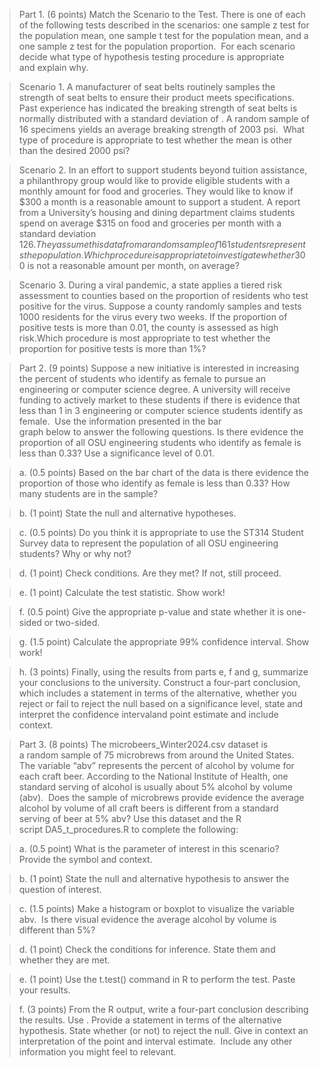 > Part 1. (6 points) Match the Scenario to the Test. There is one of each of the following tests described in the scenarios: one sample z test for the population mean, one sample t test for the population mean, and a one sample z test for the population proportion.  For each scenario decide what type of hypothesis testing procedure is appropriate and explain why. 

> Scenario 1. A manufacturer of seat belts routinely samples the strength of seat belts to ensure their product meets specifications. Past experience has indicated the breaking strength of seat belts is normally distributed with a standard deviation of . A random sample of 16 specimens yields an average breaking strength of 2003 psi.  What type of procedure is appropriate to test whether the mean is other than the desired 2000 psi?

> Scenario 2. In an effort to support students beyond tuition assistance, a philanthropy group would like to provide eligible students with a monthly amount for food and groceries. They would like to know if $300 a month is a reasonable amount to support a student. A report from a University’s housing and dining department claims students spend on average $315 on food and groceries per month with a standard deviation $126. They assume this data from a random sample of 161 students represents the population. Which procedure is appropriate to investigate whether $300 is not a reasonable amount per month, on average?

> Scenario 3. During a viral pandemic, a state applies a tiered risk assessment to counties based on the proportion of residents who test positive for the virus. Suppose a county randomly samples and tests 1000 residents for the virus every two weeks. If the proportion of positive tests is more than 0.01, the county is assessed as high risk.Which procedure is most appropriate to test whether the proportion for positive tests is more than 1%? 

> Part 2. (9 points) Suppose a new initiative is interested in increasing the percent of students who identify as female to pursue an engineering or computer science degree. A university will receive funding to actively market to these students if there is evidence that less than 1 in 3 engineering or computer science students identify as female.  Use the information presented in the bar graph below to answer the following questions.
> Is there evidence the proportion of all OSU engineering students who identify as female is less than 0.33? Use a significance level of 0.01.    

> a. (0.5 points) Based on the bar chart of the data is there evidence the proportion of those who identify as female is less than 0.33? How many students are in the sample?   

> b. (1 point) State the null and alternative hypotheses.  

> c. (0.5 points) Do you think it is appropriate to use the ST314 Student Survey data to represent the population of all OSU engineering students? Why or why not?  

> d. (1 point) Check conditions. Are they met? If not, still proceed.  

> e. (1 point) Calculate the test statistic. Show work!  

> f. (0.5 point) Give the appropriate p-value and state whether it is one-sided or two-sided.   

> g. (1.5 point) Calculate the appropriate 99% confidence interval. Show work!   

> h. (3 points) Finally, using the results from parts e, f and g, summarize your conclusions to the university. Construct a four-part conclusion, which includes a statement in terms of the alternative, whether you reject or fail to reject the null based on a significance level, state and interpret the confidence intervaland point estimate and include context.  ​  

> Part 3. (8 points) The microbeers_Winter2024.csv dataset is a random sample of 75 microbrews from around the United States. The variable “abv” represents the percent of alcohol by volume for each craft beer. According to the National Institute of Health, one standard serving of alcohol is usually about 5% alcohol by volume (abv). 
Does the sample of microbrews provide evidence the average alcohol by volume of all craft beers is different from a standard serving of beer at 5% abv?
Use this dataset and the R script DA5_t_procedures.R to complete the following:

> a. (0.5 point) What is the parameter of interest in this scenario? Provide the symbol and context.   

> b. (1 point) State the null and alternative hypothesis to answer the question of interest.   

> c. (1.5 points) Make a histogram or boxplot to visualize the variable abv.  Is there visual evidence the average alcohol by volume is different than 5%?  

> d. (1 point) Check the conditions for inference. State them and whether they are met.   

> e. (1 point) Use the t.test() command in R to perform the test. Paste your results.   

> f. (3 points) From the R output, write a four-part conclusion describing the results. Use . Provide a statement in terms of the alternative hypothesis. State whether (or not) to reject the null. Give in context an interpretation of the point and interval estimate.  Include any other information you might feel to relevant.